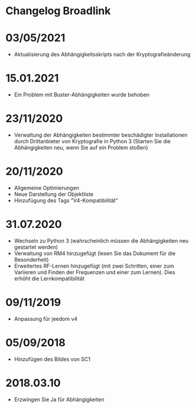 # Changelog Broadlink

# 03/05/2021

- Aktualisierung des Abhängigkeitsskripts nach der Kryptografieänderung

# 15.01.2021

- Ein Problem mit Buster-Abhängigkeiten wurde behoben

# 23/11/2020

- Verwaltung der Abhängigkeiten bestimmter beschädigter Installationen durch Drittanbieter von Kryptografie in Python 3 (Starten Sie die Abhängigkeiten neu, wenn Sie auf ein Problem stoßen)

# 20/11/2020

- Allgemeine Optimierungen
- Neue Darstellung der Objektliste
- Hinzufügung des Tags "V4-Kompatibilität"

# 31.07.2020

- Wechseln zu Python 3 (wahrscheinlich müssen die Abhängigkeiten neu gestartet werden)
- Verwaltung von RM4 hinzugefügt (lesen Sie das Dokument für die Besonderheit)
- Erweitertes RF-Lernen hinzugefügt (mit zwei Schritten, einer zum Variieren und Finden der Frequenzen und einer zum Lernen). Dies erhöht die Lernkompatibilität


# 09/11/2019

- Anpassung für jeedom v4

# 05/09/2018

- Hinzufügen des Bildes von SC1

# 2018.03.10

- Erzwingen Sie Ja für Abhängigkeiten
